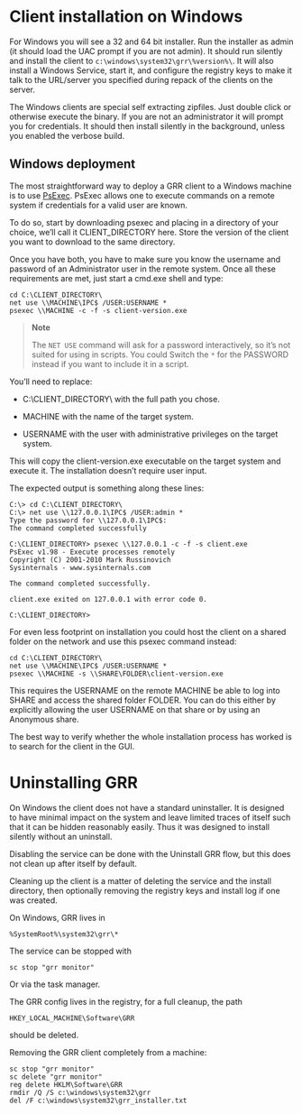 # Client installation on Windows

For Windows you will see a 32 and 64 bit installer. Run the
installer as admin (it should load the UAC prompt if you are not
admin). It should run silently and install the client to
`c:\windows\system32\grr\%version%\`. It will also install a Windows
Service, start it, and configure the registry keys to make it talk
to the URL/server you specified during repack of the clients on the
server.

The Windows clients are special self extracting zipfiles. Just double
click or otherwise execute the binary. If you are not an administrator
it will prompt you for credentials. It should then install silently in
the background, unless you enabled the verbose
build.

## Windows deployment

The most straightforward way to deploy a GRR client to a Windows machine
is to use
[PsExec](http://technet.microsoft.com/en-us/sysinternals/bb897553.aspx).
PsExec allows one to execute commands on a remote system if credentials
for a valid user are known.

To do so, start by downloading psexec and placing in a directory of your
choice, we’ll call it CLIENT\_DIRECTORY here. Store the version of the
client you want to download to the same directory.

Once you have both, you have to make sure you know the username and
password of an Administrator user in the remote system. Once all these
requirements are met, just start a cmd.exe shell and type:

    cd C:\CLIENT_DIRECTORY\
    net use \\MACHINE\IPC$ /USER:USERNAME *
    psexec \\MACHINE -c -f -s client-version.exe

> **Note**
>
> The `NET USE` command will ask for a password interactively, so it’s not
> suited for using in scripts. You could Switch the `*` for the
> PASSWORD instead if you want to include it in a script.

You’ll need to replace:

  - C:\\CLIENT\_DIRECTORY\\ with the full path you chose.

  - MACHINE with the name of the target system.

  - USERNAME with the user with administrative privileges on the target
    system.

This will copy the client-version.exe executable on the target system and
execute it. The installation doesn’t require user input.

The expected output is something along these lines:

    C:\> cd C:\CLIENT_DIRECTORY\
    C:\> net use \\127.0.0.1\IPC$ /USER:admin *
    Type the password for \\127.0.0.1\IPC$:
    The command completed successfully

    C:\CLIENT_DIRECTORY> psexec \\127.0.0.1 -c -f -s client.exe
    PsExec v1.98 - Execute processes remotely
    Copyright (C) 2001-2010 Mark Russinovich
    Sysinternals - www.sysinternals.com

    The command completed successfully.

    client.exe exited on 127.0.0.1 with error code 0.

    C:\CLIENT_DIRECTORY>

For even less footprint on installation you could host the client on a
shared folder on the network and use this psexec command instead:

    cd C:\CLIENT_DIRECTORY\
    net use \\MACHINE\IPC$ /USER:USERNAME *
    psexec \\MACHINE -s \\SHARE\FOLDER\client-version.exe

This requires the USERNAME on the remote MACHINE be able to log into
SHARE and access the shared folder FOLDER. You can do this either by
explicitly allowing the user USERNAME on that share or by using an
Anonymous share.

The best way to verify whether the whole installation process has worked
is to search for the client in the GUI.

# Uninstalling GRR
On Windows the client does not have a standard uninstaller. It is
designed to have minimal impact on the system and leave limited traces
of itself such that it can be hidden reasonably easily. Thus it was
designed to install silently without an uninstall.

Disabling the service can be done with the Uninstall GRR flow, but this does
not clean up after itself by default.

Cleaning up the client is a matter of deleting the service and the
install directory, then optionally removing the registry keys and
install log if one was created.

On Windows, GRR lives in

    %SystemRoot%\system32\grr\*

The service can be stopped with

    sc stop "grr monitor"

Or via the task manager.

The GRR config lives in the registry, for a full cleanup, the path

    HKEY_LOCAL_MACHINE\Software\GRR

should be deleted.

Removing the GRR client completely from a machine:

    sc stop "grr monitor"
    sc delete "grr monitor"
    reg delete HKLM\Software\GRR
    rmdir /Q /S c:\windows\system32\grr
    del /F c:\windows\system32\grr_installer.txt